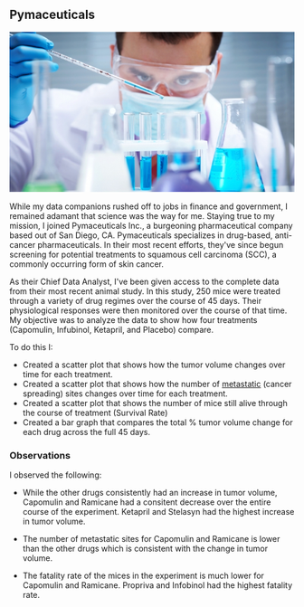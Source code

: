 ## Pymaceuticals 

![Laboratory](Pymaceuticals/Images/Laboratory.jpg)

While my data companions rushed off to jobs in finance and government, I remained adamant that science was the way for me. Staying true to my mission, I joined Pymaceuticals Inc., a burgeoning pharmaceutical company based out of San Diego, CA. Pymaceuticals specializes in drug-based, anti-cancer pharmaceuticals. In their most recent efforts, they've since begun screening for potential treatments to squamous cell carcinoma (SCC), a commonly occurring form of skin cancer.

As their Chief Data Analyst, I've been given access to the complete data from their most recent animal study. In this study, 250 mice were treated through a variety of drug regimes over the course of 45 days. Their physiological responses were then monitored over the course of that time. My objective was to analyze the data to show how four treatments (Capomulin, Infubinol, Ketapril, and Placebo) compare.

To do this I:

* Created a scatter plot that shows how the tumor volume changes over time for each treatment.
* Created a scatter plot that shows how the number of [metastatic](https://en.wikipedia.org/wiki/Metastasis) (cancer spreading) sites changes over time for each treatment.
* Created a scatter plot that shows the number of mice still alive through the course of treatment (Survival Rate)
* Created a bar graph that compares the total % tumor volume change for each drug across the full 45 days.

### Observations

I observed the following:

* While the other drugs consistently had an increase in tumor volume, Capomulin and Ramicane had a consitent decrease over the entire course of the experiment. Ketapril and Stelasyn had the highest increase in tumor volume.

* The number of metastatic sites for Capomulin and Ramicane is lower than the other drugs which is consistent with the change in tumor volume.

* The fatality rate of the mices in the experiment is much lower for Capomulin and Ramicane. Propriva and Infobinol had the highest fatality rate.

